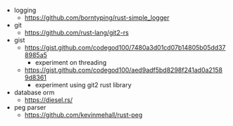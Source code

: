 - logging
	- https://github.com/borntyping/rust-simple_logger
- git
	- https://github.com/rust-lang/git2-rs
- gist
	- https://gist.github.com/codegod100/7480a3d01cd07b14805b05dd378985a5
		- experiment on threading
	- https://gist.github.com/codegod100/aed9adf5bd8298f241ad0a21589d8361
		- experiment using git2 rust library
- database orm
	- https://diesel.rs/
- peg parser
	- https://github.com/kevinmehall/rust-peg